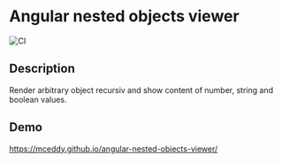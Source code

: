 # Angular nested objects viewer

![CI](https://github.com/MCeddy/angular-nested-objects-viewer/workflows/CI/badge.svg)

## Description

Render arbitrary object recursiv and show content of number, string and boolean values.

## Demo

https://mceddy.github.io/angular-nested-objects-viewer/
